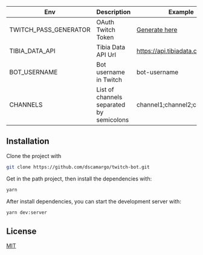 | Env                   | Description                              | Example                                                                 |
|-----------------------|------------------------------------------|-------------------------------------------------------------------------|
| TWITCH_PASS_GENERATOR | OAuth Twitch Token                       | <a href='https://twitchapps.com/tmi/' target='_blank'>Generate here</a> |
| TIBIA_DATA_API        | Tibia Data API Url                       | https://api.tibiadata.com/v2/                                           |
| BOT_USERNAME          | Bot username in Twitch                   | bot-username                                                            |
| CHANNELS              | List of channels separated by semicolons | channel1;channel2;channel3;...                                          |

## Installation

Clone the project with

```sh
git clone https://github.com/dscamargo/twitch-bot.git
```

Get in the path project, then install the dependencies with:

```sh
yarn
```

After install dependencies, you can start the development server with:

```sh
yarn dev:server
```

## License

[MIT](https://choosealicense.com/licenses/mit/)
